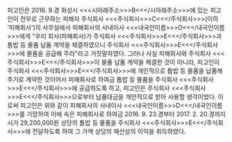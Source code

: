 피고인은 2016. 9.경 화성시 <<<시아래주소>>>B<<</시아래주소>>>에 있는 피고인이 전무로 근무하는 피해자 주식회사 <<<주식회사>>>C<<</주식회사>>>(이하 ‘피해회사')의 사무실에서 피해회사의 사내이사 <<<내국인이름>>>D<<</내국인이름>>>에게 "우리 회사(피해회사)가 주식회사 <<<주식회사>>>E<<</주식회사>>>과 톱밥 등 물품 납품 계약을 체결하였으니 주식회사 <<<주식회사>>>E<<</주식회사>>>에 물품을 공급해 주라"라고 거짓말하였다. 그러나 사실 피해회사와 주식회사 <<<주식회사>>>E<<</주식회사>>>이 물품 납품 계약을 체결한 것이 아니라, 피고인이 주식회사 <<<주식회사>>>E<<</주식회사>>>에 개인적으로 톱밥 등 물품을 납품해주기로 계약한 것이어서 피해회사로 하여금 톱밥 등 물품을 주식회사 <<<주식회사>>>E<<</주식회사>>>에 공급하도록 하고, 피고인은 주식회사 <<<주식회사>>>E<<</주식회사>>>으로부터 납품대금을 개인적으로 받아 사용할 생각이었다.
이로써 피고인은 위와 같이 피해회사의 사내이사 <<<내국인이름>>>D<<</내국인이름>>>를 기망하여 이에 속은 피해회사로 하여금 2016. 9. 23.경부터 2017. 2. 20.경까지 시가 29,200,000원 상당의 톱밥 등 물품을 주식회사 <<<주식회사>>>E<<</주식회사>>>에 전달하도록 하여 그 가액 상당의 재산상의 이익을 취득하였다.